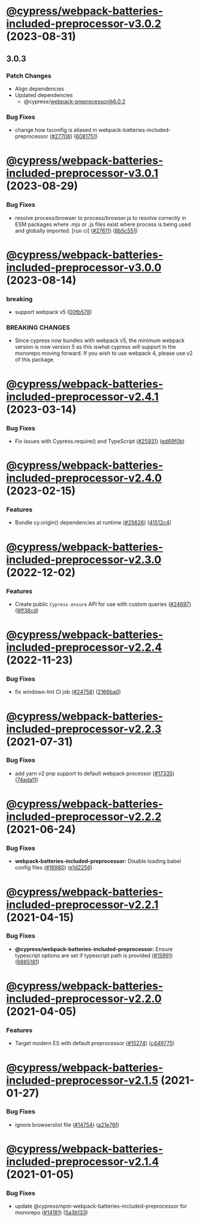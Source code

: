 # [@cypress/webpack-batteries-included-preprocessor-v3.0.2](https://github.com/cypress-io/cypress/compare/@cypress/webpack-batteries-included-preprocessor-v3.0.1...@cypress/webpack-batteries-included-preprocessor-v3.0.2) (2023-08-31)

## 3.0.3

### Patch Changes

- Align dependencies
- Updated dependencies
  - @cypress/webpack-preprocessor@6.0.2

### Bug Fixes

- change how tsconfig is aliased in webpack-batteries-included-preprocessor ([#27706](https://github.com/cypress-io/cypress/issues/27706)) ([6081751](https://github.com/cypress-io/cypress/commit/6081751c411a45bb9eaf7ba200d4921acdcc2422))

# [@cypress/webpack-batteries-included-preprocessor-v3.0.1](https://github.com/cypress-io/cypress/compare/@cypress/webpack-batteries-included-preprocessor-v3.0.0...@cypress/webpack-batteries-included-preprocessor-v3.0.1) (2023-08-29)

### Bug Fixes

- resolve process/browser to process/browser.js to resolve correctly in ESM packages where .mjs or .js files exist where process is being used and globally imported. [run ci] ([#27611](https://github.com/cypress-io/cypress/issues/27611)) ([8b5c551](https://github.com/cypress-io/cypress/commit/8b5c551890024c6389b881e081114c6f1519ba98))

# [@cypress/webpack-batteries-included-preprocessor-v3.0.0](https://github.com/cypress-io/cypress/compare/@cypress/webpack-batteries-included-preprocessor-v2.4.1...@cypress/webpack-batteries-included-preprocessor-v3.0.0) (2023-08-14)

### breaking

- support webpack v5 ([00fb578](https://github.com/cypress-io/cypress/commit/00fb5782eb47ffe46c774c7579157499e5e916e0))

### BREAKING CHANGES

- Since cypress now bundles with webpack v5, the minimum webpack version is now version 5 as this iswhat cypress will support in the monorepo moving forward. If you wish to use webpack 4, please use v2 of this package.

# [@cypress/webpack-batteries-included-preprocessor-v2.4.1](https://github.com/cypress-io/cypress/compare/@cypress/webpack-batteries-included-preprocessor-v2.4.0...@cypress/webpack-batteries-included-preprocessor-v2.4.1) (2023-03-14)

### Bug Fixes

- Fix issues with Cypress.require() and TypeScript ([#25931](https://github.com/cypress-io/cypress/issues/25931)) ([ed69f0b](https://github.com/cypress-io/cypress/commit/ed69f0ba6772514c0c486c2c456375dd107b0297))

# [@cypress/webpack-batteries-included-preprocessor-v2.4.0](https://github.com/cypress-io/cypress/compare/@cypress/webpack-batteries-included-preprocessor-v2.3.0...@cypress/webpack-batteries-included-preprocessor-v2.4.0) (2023-02-15)

### Features

- Bundle cy.origin() dependencies at runtime ([#25626](https://github.com/cypress-io/cypress/issues/25626)) ([41512c4](https://github.com/cypress-io/cypress/commit/41512c416a80e5158752fef9ffbe722402a5ada4))

# [@cypress/webpack-batteries-included-preprocessor-v2.3.0](https://github.com/cypress-io/cypress/compare/@cypress/webpack-batteries-included-preprocessor-v2.2.4...@cypress/webpack-batteries-included-preprocessor-v2.3.0) (2022-12-02)

### Features

- Create public `Cypress.ensure` API for use with custom queries ([#24697](https://github.com/cypress-io/cypress/issues/24697)) ([8ff38cd](https://github.com/cypress-io/cypress/commit/8ff38cdb01adb1a4d317154d5baafa2eff5bad3d))

# [@cypress/webpack-batteries-included-preprocessor-v2.2.4](https://github.com/cypress-io/cypress/compare/@cypress/webpack-batteries-included-preprocessor-v2.2.3...@cypress/webpack-batteries-included-preprocessor-v2.2.4) (2022-11-23)

### Bug Fixes

- fix windows-lint CI job ([#24758](https://github.com/cypress-io/cypress/issues/24758)) ([2166ba0](https://github.com/cypress-io/cypress/commit/2166ba0d9496037df843d55f07517f83817171a3))

# [@cypress/webpack-batteries-included-preprocessor-v2.2.3](https://github.com/cypress-io/cypress/compare/@cypress/webpack-batteries-included-preprocessor-v2.2.2...@cypress/webpack-batteries-included-preprocessor-v2.2.3) (2021-07-31)

### Bug Fixes

- add yarn v2 pnp support to default webpack processor ([#17335](https://github.com/cypress-io/cypress/issues/17335)) ([74ada11](https://github.com/cypress-io/cypress/commit/74ada1157c1bf1b184e09873edb6868ae7a67f43))

# [@cypress/webpack-batteries-included-preprocessor-v2.2.2](https://github.com/cypress-io/cypress/compare/@cypress/webpack-batteries-included-preprocessor-v2.2.1...@cypress/webpack-batteries-included-preprocessor-v2.2.2) (2021-06-24)

### Bug Fixes

- **webpack-batteries-included-preprocessor:** Disable loading babel config files ([#16980](https://github.com/cypress-io/cypress/issues/16980)) ([e1d2256](https://github.com/cypress-io/cypress/commit/e1d22561b34a48ed668e4909dfeba5f102f46250))

# [@cypress/webpack-batteries-included-preprocessor-v2.2.1](https://github.com/cypress-io/cypress/compare/@cypress/webpack-batteries-included-preprocessor-v2.2.0...@cypress/webpack-batteries-included-preprocessor-v2.2.1) (2021-04-15)

### Bug Fixes

- **@cypress/webpack-batteries-included-preprocessor:** Ensure typescript options are set if typescript path is provided ([#15991](https://github.com/cypress-io/cypress/issues/15991)) ([6885181](https://github.com/cypress-io/cypress/commit/688518126297c08fbfa572fcef10ee9bbf49b6c8))

# [@cypress/webpack-batteries-included-preprocessor-v2.2.0](https://github.com/cypress-io/cypress/compare/@cypress/webpack-batteries-included-preprocessor-v2.1.5...@cypress/webpack-batteries-included-preprocessor-v2.2.0) (2021-04-05)

### Features

- Target modern ES with default preprocessor ([#15274](https://github.com/cypress-io/cypress/issues/15274)) ([c449775](https://github.com/cypress-io/cypress/commit/c4497752d87470b26a9c94f3c6dc60e993e4a83e))

# [@cypress/webpack-batteries-included-preprocessor-v2.1.5](https://github.com/cypress-io/cypress/compare/@cypress/webpack-batteries-included-preprocessor-v2.1.4...@cypress/webpack-batteries-included-preprocessor-v2.1.5) (2021-01-27)

### Bug Fixes

- ignore browserslist file ([#14754](https://github.com/cypress-io/cypress/issues/14754)) ([a21e76f](https://github.com/cypress-io/cypress/commit/a21e76fb0fb8706b4a188bc944137fb33030b42a))

# [@cypress/webpack-batteries-included-preprocessor-v2.1.4](https://github.com/cypress-io/cypress/compare/@cypress/webpack-batteries-included-preprocessor-v2.1.3...@cypress/webpack-batteries-included-preprocessor-v2.1.4) (2021-01-05)

### Bug Fixes

- update @cypress/npm-webpack-batteries-included-preprocessor for monorepo ([#14181](https://github.com/cypress-io/cypress/issues/14181)) ([5a3b133](https://github.com/cypress-io/cypress/commit/5a3b1338e0ec3edf6b60b47929d8a51faf3c9b85))
